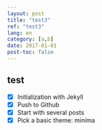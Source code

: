 ```yaml
---
layout: post
title: "test3"
ref: "test3"
lang: en
category: [a,b]
date: 2017-01-01
post-toc: false
---
```


## test
- [X] Initialization with Jekyll
- [X] Push to Github
- [X] Start with several posts
- [X] Pick a basic theme: minima
